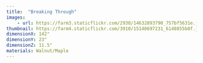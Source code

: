 ```yaml
---
title:  "Breaking Through"
images:
    - url: https://farm3.staticflickr.com/2930/14632893790_757bf5631e.jpg
thumbnail: https://farm4.staticflickr.com/3910/15148697231_6148855b0f.jpg
dimensionX: 142"
dimensionY: 23"
dimensionZ: 11.5"
materials: Walnut/Maple
---
```

